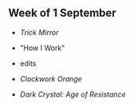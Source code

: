 ## Week of 1 September

* _Trick Mirror_

* "How I Work"

* edits

* _Clockwork Orange_

* _Dark Crystal: Age of Resistance_
